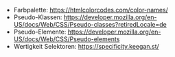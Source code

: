 - Farbpalette: https://htmlcolorcodes.com/color-names/
- Pseudo-Klassen: https://developer.mozilla.org/en-US/docs/Web/CSS/Pseudo-classes?retiredLocale=de
- Pseudo-Elemente: https://developer.mozilla.org/en-US/docs/Web/CSS/Pseudo-elements
- Wertigkeit Selektoren: https://specificity.keegan.st/
